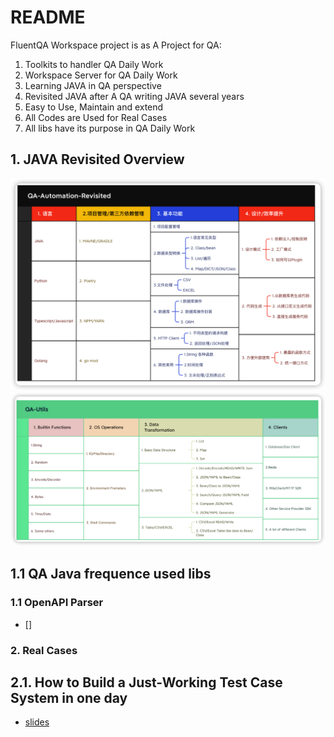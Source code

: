 # README

FluentQA Workspace project is as A Project for QA:
1. Toolkits to handler QA Daily Work
2. Workspace Server for QA Daily Work
3. Learning JAVA in QA  perspective
4. Revisited JAVA after A QA writing JAVA several years
5. Easy to Use, Maintain and extend
6. All Codes are Used for Real Cases
7. All libs have its purpose in QA Daily Work


## 1. JAVA Revisited Overview
![img](img.png)
![img](overall.png)

## 1.1 QA Java frequence used libs

### 1.1 OpenAPI Parser

- []

### 2. Real Cases
## 2.1. How to Build a Just-Working Test Case System in one day

- [slides](https://fluentqa-revistied.netlify.app/present/tc-mgt-one-day/#/1)